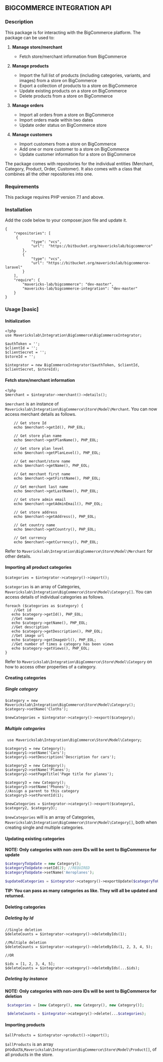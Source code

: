 ## BIGCOMMERCE INTEGRATION API

### Description
This package is for interacting with the BigCommerce platform. The package can be used to:
1. **Manage store/merchant**
    + Fetch store/merchant information from BigCommerce

2. **Manage products**
    + Import the full list of products (including categories, variants, and images) from a store on BigCommerce
    + Export a collection of products to a store on BigCommerce
    + Update existing products on a store on BigCommerce
    + Delete products from a store on BigCommerce
3. **Manage orders**
    + Import all orders from a store on BigCommerce
    + Import orders made within two dates
    + Update order status on BigCommerce store
4. **Manage customers**
    + Import customers from a store on BigCommerce
    + Add one or more customer to a store on BigCommerce
    + Update customer information for a store on BigCommerce

The package comes with repositories for the individual entities (Merchant, Category, Product, Order, Customer). It also comes with a class that combines all the other repositories into one.

### Requirements
This package requires PHP version 7.1 and above.

### Installation
Add the code below to your composer.json file and update it.
```
{
    "repositories": [
     {
            "type": "vcs",
            "url":  "https://bitbucket.org/maverickslab/bigcommerce"
        },
        {
            "type": "vcs",
            "url": "https://bitbucket.org/maverickslab/bigcommerce-laravel"
        }
    ],
    "require": {
        "mavericks-lab/bigcommerce": "dev-master",
        "mavericks-lab/bigcommerce-integration": "dev-master"
    }
}
```

### Usage [basic]

#### Initialization

```
<?php
use Maverickslab\Integration\BigCommerce\BigCommerceIntegrator;

$authToken = '';
$clientId = '';
$clientSecret = '';
$storeId = '';

$integrator = new BigCommerceIntegrator($authToken, $clientId, $clientSecret, $storeId);
```
#### Fetch store/merchant information
```
<?php 
$merchant = $integrator->merchant()->details();
 ```
 `$merchant` is an instance of `Maverickslab\Integration\BigCommerce\Store\Model\Merchant`. You can now access merchant details as follows.
```
    // Get store Id
    echo $merchant->getId(), PHP_EOL;
    
    // Get store plan name
    echo $merchant->getPlanName(), PHP_EOL;
    
    // Get store plan level
    echo $merchant->getPlanLevel(), PHP_EOL;
    
    // Get merchant/store name
    echo $merchant->getName(), PHP_EOL;
    
    // Get merchant first name
    echo $merchant->getFirstName(), PHP_EOL;
    
    // Get merchant last name
    echo $merchant->getLastName(), PHP_EOL;
    
    // Get store admin email
    echo $merchant->getAdminEmail(), PHP_EOL;
    
    // Get store address
    echo $merchant->getAddress(), PHP_EOL;
    
    // Get country name
    echo $merchant->getCountry(), PHP_EOL;
    
    // Get currency
    echo $merchant->getCurrency(), PHP_EOL;
```
 Refer to `Maverickslab\Integration\BigCommerce\Store\Model\Merchant` for other details.

 #### Importing all product categories

```
$categories = $integrator->category()->import();
 ```
 `$categories` is an array of Categories, `Maverickslab\Integration\BigCommerce\Store\Model\Category[]`. You can access details of individual categories as follows.
 ```
 foreach ($categories as $category) {
     //Get id
    echo $category->getId(), PHP_EOL;
    //Get name
    echo $category->getName(), PHP_EOL;
    //Get description
    echo $category->getDescription(), PHP_EOL;
    //Get image url
    echo $category->getImageUrl(), PHP_EOL;
    //Get number of times a category has been views
    echo $category->getViews(), PHP_EOL;
}

```
Refer to `Maverickslab\Integration\BigCommerce\Store\Model\Category` on how to access other properties of a category.

#### Creating categories
##### Single category
```
$category = new Maverickslab\Integration\BigCommerce\Store\Model\Category();
$category->setName('Cloths');

$newCategories = $integrator->category()->export($category);

```
 ##### Multiple categories
```
 use Maverickslab\Integration\BigCommerce\Store\Model\Category;

$category1 = new Category();
$category1->setName('Cars');
$category1->setDescription('Description for cars');

$category2 = new Category();
$category2->setName('Planes');
$category2->setPageTitle('Page title for planes');

$category3 = new Category();
$category3->setName('Phones');
//Assign a parent to this category
$category3->setParentId(1);

$newCategories = $integrator->category()->export($category1, $category2, $category3);

```
`$newCategories` will is an array of Categories, `Maverickslab\Integration\BigCommerce\Store\Model\Category[]`, both when creating single and multiple categories.

#### Updating existing categories
**NOTE: Only categories with non-zero IDs will be sent to BigCommerce for update**
```php
$categoryToUpdate = new Category();
$categoryToUpdate->setId(2); //REQUIRED
$categoryToUpdate->setName('Aeroplanes');

$updatedCategories = $integrator->category()->exportUpdate($categoryToUpdate);
```
**TIP: You can pass as many categories as like. They will all be updated and returned.**

#### Deleting categories
##### Deleting by Id
```
//Single deletion
$deleteCounts = $integrator->category()->deleteByIds(1);

//Multiple deletion
$deleteCounts = $integrator->category()->deleteByIds(1, 2, 3, 4, 5);

//OR

$ids = [1, 2, 3, 4, 5];
$deleteCounts = $integrator->category()->deleteByIds(...$ids);
```
 ##### Deleting by instance

 **NOTE: Only categories with non-zero IDs will be sent to BigCommerce for deletion**

```php
 $categories = [new Category(), new Category(), new Category()];

 $deleteCounts = $integrator->category()->delete(...$categories);
  ```
#### Importing products
```
$allProducts = $integrator->product()->import();
```
 `$allProducts` is an array products,`Maverickslab\Integration\BigCommerce\Store\Model\Product[]`, of all products in the store.

 